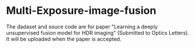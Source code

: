 # Multi-Exposure-image-fusion
The dadaset and souce code are for paper "Learning a deeply unsupervised fusion model for HDR imaging" (Submitted to Optics Letters). It will be uploaded when the paper is accepted.
